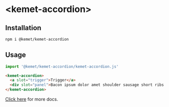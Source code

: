 # \<kemet-accordion>

## Installation
```bash
npm i @kemet/kemet-accordion
```

## Usage
```js
import '@kemet/kemet-accordion/kemet-accordion.js'
```

```html
<kemet-accordion>
  <a slot="trigger">Trigger</a>
  <div slot="panel">Bacon ipsum dolor amet shoulder sausage short ribs...</div>
</kemet-accordion>
```
[Click here](http://kemet.online/accordion) for more docs.
